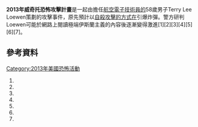 **2013年威奇托恐怖攻擊計畫**是一起由擔任[航空電子技術員的](https://zh.wikipedia.org/wiki/航空電子 "wikilink")58歲男子Terry Lee Loewen策劃的攻擊事件，原先預計以[自殺攻擊的方式在](https://zh.wikipedia.org/wiki/自殺攻擊 "wikilink")引爆炸彈。警方研判Loewen可能於網路上閱讀極端伊斯蘭主義的內容後逐漸變得激進\[1\]\[2\]\[3\]\[4\]\[5\]\[6\]\[7\]。

## 參考資料

[Category:2013年美國恐怖活動](https://zh.wikipedia.org/wiki/Category:2013年美國恐怖活動 "wikilink")

1.
2.
3.
4.
5.
6.
7.